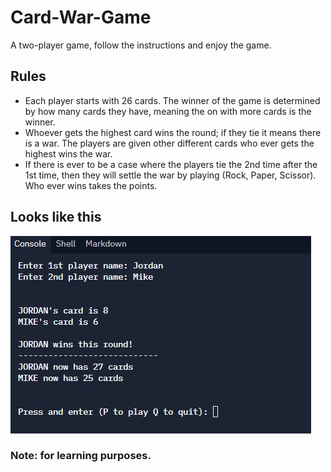 # Card-War-Game
A two-player game, follow the instructions and enjoy the game.

## Rules
- Each player starts with 26 cards. The winner of the game is determined by how many cards they have, meaning the on with more cards is the winner.
- Whoever gets the highest card wins the round; if they tie it means there is a war. The players are given other different cards who ever gets the highest wins the war.
- If there is ever to be a case where the players tie the 2nd time after the 1st time, then they will settle the war by playing (Rock, Paper, Scissor). Who ever wins takes the points.

## Looks like this
![game_example](card_game_example.jpg)

### Note: for learning purposes.
